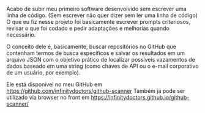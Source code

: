 Acabo de subir meu primeiro software desenvolvido sem escrever uma linha de código. (Sem escrever não quer dizer sem ler uma linha de código)
O que eu fiz nesse projeto foi basicamente escrever prompts criteriosos, revisar o que foi codado e pedir adaptações e melhorias quando necessário.

O conceito dele é, basicamente, buscar repositórios no GitHub que contenham termos de busca específicos e salvar os resultados em um arquivo JSON com o objetivo prático de localizar possíveis vazamentos de dados baseado em uma string (como chaves de API ou o e-mail corporativo de um usuário, por exemplo).

Ele está disponível no meu GitHub em https://github.com/infinitydoctors/github-scanner
Também já pode ser utilizado via browser no front em https://infinitydoctors.github.io/github-scanner/